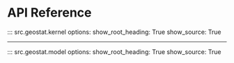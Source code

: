 # API Reference

<!-- ::: src.geostat.custom_op
    options:
        show_root_heading: True
        show_source: True

--- -->

::: src.geostat.kernel
    options:
        show_root_heading: True
        show_source: True  

---

<!-- ::: src.geostat.krige
    options:
        show_root_heading: True
        show_source: True

---

::: src.geostat.mean
    options:
        show_root_heading: True
        show_source: True

---

::: src.geostat.mesh
    options:
        show_root_heading: True
        show_source: True

---

::: src.geostat.metric
    options:
        show_root_heading: True
        show_source: True

--- -->

::: src.geostat.model
    options:
        show_root_heading: True
        show_source: True

<!-- ---

::: src.geostat.op
    options:
        show_root_heading: True
        show_source: True

---

::: src.geostat.param
    options:
        show_root_heading: True
        show_source: True -->